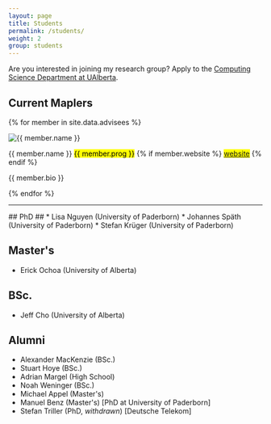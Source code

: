 ```yaml
---
layout: page
title: Students
permalink: /students/
weight: 2
group: students
---
```

Are you interested in joining my research group? Apply to the [Computing Science Department at UAlberta](https://www.ualberta.ca/computing-science/graduate-studies/programs-and-admissions/applications-and-admissions).

## Current Maplers
{% for member in site.data.advisees %}
<div class="student" name="{{ member.id }}">
  <div class="student-pic">
    <img alt="{{ member.name }}" src="{{ "/resources/images/students/anon.png" | prepend: site.baseurl }}" />
      <!-- <svg viewBox="0 0 512 512">
          <path d="M439.332,295.286c0,11.501,9.303,20.857,20.803,20.857s20.858-9.356,20.858-20.857  c0-9.134-5.977-16.687-14.207-19.507v-82.503c0-0.366,0-1.917,0-2.452c-0.057-2.424-1.521-4.566-3.721-5.581l-42.395-19.337  c-58.967-26.891-151.703-69.115-169.152-77.064c-1.69-0.732-3.58-0.732-5.271,0L34.731,185.243  c-2.197,0.986-3.664,3.157-3.721,5.581c-0.084,2.396,1.212,4.679,3.354,5.807c1.945,1.043,196.016,104.744,211.604,112.807  c0.901,0.507,1.917,0.731,2.932,0.731c1.016,0,2.059-0.226,2.987-0.731c1.748-0.932,158.864-84.958,202.188-107.901v74.133  C445.59,278.316,439.332,285.956,439.332,295.286z M238.78,328.097c-7.809-4.03-61.983-32.923-113.566-60.462v67.424  c0,1.776,0.732,3.468,2.029,4.651c17.589,16.207,64.55,53.865,120.755,53.865c27.481,0,70.468-9.217,120.078-53.781  c1.325-1.24,2.086-2.932,2.086-4.735v-66.605c-54.457,29.089-110.664,59.137-111.734,59.7  C252.676,331.281,244.784,331.395,238.78,328.097z M460.135,332.944c-3.947,0-7.611-0.986-11.162-2.283l-3.75,93.047h29.795  l-3.721-93.047C467.801,331.958,464.079,332.944,460.135,332.944z"/>
      </svg> -->
  </div>
	<div class="student-info">
		<p>
      <!-- <a href="{{ member.website }}">{{ member.name }}</a> -->
      {{ member.name }}
      <mark>{{ member.prog }}</mark>
      {% if member.website %}
        <mark><a href="{{ member.website }}" target="_blank">website</a></mark>
      {% endif %}
    </p>
    <p>{{ member.bio }}</p>
	</div>
</div>
{% endfor %}


<hr>
## PhD ##
* Lisa Nguyen (University of Paderborn)
* Johannes Späth (University of Paderborn)
* Stefan Krüger (University of Paderborn)

## Master's ##
* Erick Ochoa (University of Alberta)

## BSc. ##
* Jeff Cho (University of Alberta)

## Alumni ##
* Alexander MacKenzie (BSc.)
* Stuart Hoye (BSc.)
* Adrian Margel (High School)
* Noah Weninger (BSc.)
* Michael Appel (Master's)
* Manuel Benz (Master's) [PhD at University of Paderborn]
* Stefan Triller (PhD, *withdrawn*) [Deutsche Telekom]

